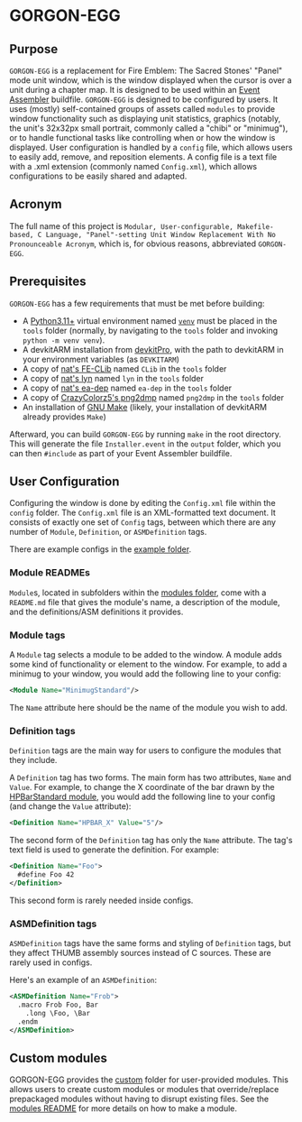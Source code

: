 
# GORGON-EGG

## Purpose

`GORGON-EGG` is a replacement for Fire Emblem: The Sacred Stones' "Panel" mode unit window, which is the window displayed when the cursor is over a unit during a chapter map. It is designed to be used within an [Event Assembler](https://feuniverse.us/t/event-assembler/1749) buildfile. `GORGON-EGG` is designed to be configured by users. It uses (mostly) self-contained groups of assets called `modules` to provide window functionality such as displaying unit statistics, graphics (notably, the unit's 32x32px small portrait, commonly called a "chibi" or "minimug"), or to handle functional tasks like controlling when or how the window is displayed. User configuration is handled by a `config` file, which allows users to easily add, remove, and reposition elements. A config file is a text file with a .xml extension (commonly named `Config.xml`), which allows configurations to be easily shared and adapted.

## Acronym

The full name of this project is `Modular, User-configurable, Makefile-based, C Language, "Panel"-setting Unit Window Replacement With No Pronounceable Acronym`, which is, for obvious reasons, abbreviated `GORGON-EGG`.

## Prerequisites

`GORGON-EGG` has a few requirements that must be met before building:

* A [Python3.11+](https://www.python.org/downloads/) virtual environment named [`venv`](https://docs.python.org/3/library/venv.html) must be placed in the `tools` folder (normally, by navigating to the `tools` folder and invoking `python -m venv venv`).
* A devkitARM installation from [devkitPro](https://devkitpro.org/wiki/Getting_Started), with the path to devkitARM in your environment variables (as `DEVKITARM`)
* A copy of [nat's FE-CLib](https://github.com/StanHash/FE-CLib) named `CLib` in the `tools` folder
* A copy of [nat's lyn](https://github.com/StanHash/lyn) named `lyn` in the `tools` folder
* A copy of [nat's ea-dep](https://github.com/StanHash/ea-dep) named `ea-dep` in the `tools` folder
* A copy of [CrazyColorz5's png2dmp](https://feuniverse.us/t/1764) named `png2dmp` in the `tools` folder
* An installation of [GNU Make](https://www.gnu.org/software/make/) (likely, your installation of devkitARM already provides `Make`)

Afterward, you can build `GORGON-EGG` by running `make` in the root directory. This will generate the file `Installer.event` in the `output` folder, which you can then `#include` as part of your Event Assembler buildfile.

## User Configuration

Configuring the window is done by editing the `Config.xml` file within the `config` folder. The `Config.xml` file is an XML-formatted text document. It consists of exactly one set of `Config` tags, between which there are any number of `Module`, `Definition`, or `ASMDefinition` tags.

There are example configs in the [example folder](example).

### Module READMEs

`Module`s, located in subfolders within the [modules folder](source/modules), come with a `README.md` file that gives the module's name, a description of the module, and the definitions/ASM definitions it provides.

### Module tags

A `Module` tag selects a module to be added to the window. A module adds some kind of functionality or element to the window. For example, to add a minimug to your window, you would add the following line to your config:
```xml
<Module Name="MinimugStandard"/>
```

The `Name` attribute here should be the name of the module you wish to add.

### Definition tags

`Definition` tags are the main way for users to configure the modules that they include. 

A `Definition` tag has two forms. The main form has two attributes, `Name` and `Value`. For example, to change the X coordinate of the bar drawn by the [HPBarStandard module](source/modules/HPBarStandard), you would add the following line to your config (and change the `Value` attribute):
```xml
<Definition Name="HPBAR_X" Value="5"/>
```

The second form of the `Definition` tag has only the `Name` attribute. The tag's text field is used to generate the definition. For example:
```xml
<Definition Name="Foo">
  #define Foo 42
</Definition>
```

This second form is rarely needed inside configs.

### ASMDefinition tags

`ASMDefinition` tags have the same forms and styling of `Definition` tags, but they affect THUMB assembly sources instead of C sources. These are rarely used in configs.

Here's an example of an `ASMDefinition`:
```xml
<ASMDefinition Name="Frob">
  .macro Frob Foo, Bar
    .long \Foo, \Bar
  .endm
</ASMDefinition>
```

## Custom modules

GORGON-EGG provides the [custom](custom) folder for user-provided modules. This allows users to create custom modules or modules that override/replace prepackaged modules without having to disrupt existing files. See the [modules README](source/modules/README.md) for more details on how to make a module.
